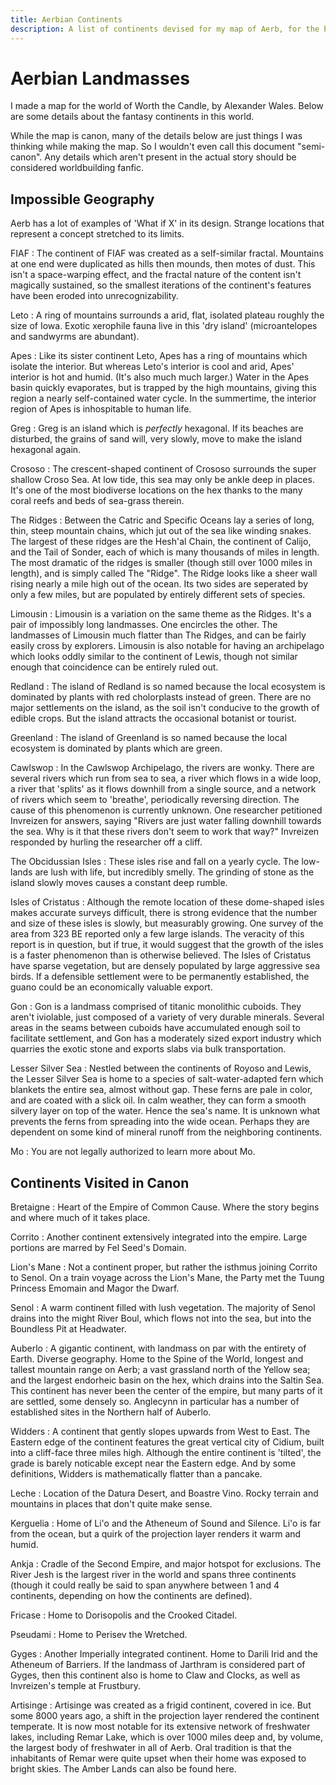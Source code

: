 ```yaml
---
title: Aerbian Continents
description: A list of continents devised for my map of Aerb, for the book series Worth the Candle
---
```

# Aerbian Landmasses

I made a map for the world of Worth the Candle, by Alexander Wales. 
Below are some details about the fantasy continents in this world.

While the map  is canon, many of the details below are just things I was thinking while making the map.
So I wouldn't even call this document "semi-canon". Any details which aren't present in the actual story should be considered worldbuilding fanfic.

<!--[Worth the Candle](https://www.amazon.com/Worth-Candle-Through-Adversity-Book/dp/B09QH9NW9V/)-->


## Impossible Geography

Aerb has a lot of examples of 'What if X' in its design. 
Strange locations that represent a concept stretched to its limits.

FIAF
: The continent of FIAF was created as a self-similar fractal. Mountains at one end were duplicated as hills then mounds, then motes of dust. This isn't a space-warping effect, and the fractal nature of the content isn't magically sustained, so the smallest iterations of the continent's features have been eroded into unrecognizability.

Leto
: A ring of mountains surrounds a arid, flat, isolated plateau roughly the size of Iowa. Exotic xerophile fauna live in this 'dry island' (microantelopes and sandwyrms are abundant). 

Apes
: Like its sister continent Leto, Apes has a ring of mountains which isolate the interior. But whereas Leto's interior is cool and arid, Apes' interior is hot and humid. (It's also much much larger.) Water in the Apes basin quickly evaporates, but is trapped by the high mountains, giving this region a nearly self-contained water cycle. In the summertime, the interior region of Apes is inhospitable to human life.

Greg
: Greg is an island which is *perfectly* hexagonal. If its beaches are disturbed, the grains of sand will, very slowly, move to make the island hexagonal again.

Crososo
: The crescent-shaped continent of Crososo surrounds the super shallow Croso Sea. At low tide, this sea may only be ankle deep in places. It's one of the most biodiverse locations on the hex thanks to the many coral reefs and beds of sea-grass therein.

The Ridges
: Between the Catric and Specific Oceans lay a series of long, thin, steep mountain chains, which jut out of the sea like winding snakes. The largest of these ridges are the Hesh'al Chain, the continent of Calijo, and the Tail of Sonder, each of which is many thousands of miles in length. The most dramatic of the ridges is smaller (though still over 1000 miles in length), and is simply called The "Ridge". The Ridge looks like a sheer wall rising nearly a mile high out of the ocean. Its two sides are seperated by only a few miles, but are populated by entirely different sets of species.

Limousin
: Limousin is a variation on the same theme as the Ridges. It's a pair of impossibly long landmasses. One encircles the other. The landmasses of Limousin  much flatter than The Ridges, and can be fairly easily cross by explorers. Limousin is also notable for having an archipelago which looks oddly similar to the continent of Lewis, though not similar enough that coincidence can be entirely ruled out.

Redland
: The island of Redland is so named because the local ecosystem is dominated by plants with red cholorplasts instead of green. There are no major settlements on the island, as the soil isn't conducive to the growth of edible crops. But the island attracts the occasional botanist or tourist.

Greenland
: The island of Greenland is so named because the local ecosystem is dominated by plants which are green. 

Cawlswop
: In the Cawlswop Archipelago, the rivers are wonky. There are several rivers which run from sea to sea, a river which flows in a wide loop, a river that 'splits' as it flows downhill from a single source, and a network of rivers which seem to 'breathe', periodically reversing direction. The cause of this phenomenon is currently unknown. One researcher petitioned Invreizen for answers, saying "Rivers are just water falling downhill towards the sea. Why is it that these rivers don't seem to work that way?" Invreizen responded by hurling the researcher off a cliff. 

The Obcidussian Isles
: These isles rise and fall on a yearly cycle. The low-lands are lush with life, but incredibly smelly. The grinding of stone as the island slowly moves causes a constant deep rumble.

Isles of Cristatus
: Although the remote location of these dome-shaped isles makes accurate surveys difficult, there is strong evidence that the number and size of these isles is slowly, but measurably growing. One survey of the area from 323 BE reported only a few large islands. The veracity of this report is in question, but if true, it would suggest that the growth of the isles is a faster phenomenon than is otherwise believed. The Isles of Cristatus have sparse vegetation, but are densely populated by large aggressive sea birds. If a defensible settlement were to be permanently established, the guano could be an economically valuable export.

Gon
: Gon is a landmass comprised of titanic monolithic cuboids. They aren't iviolable, just composed of a variety of very durable minerals. Several areas in the seams between cuboids have accumulated enough soil to facilitate settlement, and Gon has a moderately sized export industry which quarries the exotic stone and exports slabs via bulk transportation. 

Lesser Silver Sea
: Nestled between the continents of Royoso and Lewis, the Lesser Silver Sea is home to a species of salt-water-adapted fern which blankets the entire sea, almost without gap. These ferns are pale in color, and are coated with a slick oil. In calm weather, they can form a smooth silvery layer on top of the water. Hence the sea's name. It is unknown what prevents the ferns from spreading into the wide ocean. Perhaps they are dependent on some kind of mineral runoff from the neighboring continents.


Mo
: You are not legally authorized to learn more about Mo.

<!--Split Island of Fimbulos-->



## Continents Visited in Canon

Bretaigne
: Heart of the Empire of Common Cause. Where the story begins and where much of it takes place.

Corrito
: Another continent extensively integrated into the empire. Large portions are marred by Fel Seed's Domain.

Lion's Mane
: Not a continent proper, but rather the isthmus joining Corrito to Senol. On a train voyage across the Lion's Mane, the Party met the Tuung Princess Emomain and Magor the Dwarf.

Senol
: A warm continent filled with lush vegetation. The majority of Senol drains into the might River Boul, which flows not into the sea, but into the Boundless Pit at Headwater.

Auberlo
: A gigantic continent, with landmass on par with the entirety of Earth. Diverse geography. Home to the Spine of the World, longest and tallest mountain range on Aerb; a vast grassland north of the Yellow sea; and the largest endorheic basin on the hex, which drains into the Saltin Sea. This continent has never been the center of the empire, but many parts of it are settled, some densely so. Anglecynn in particular has a number of established sites in the Northern half of Auberlo.

Widders
: A continent that gently slopes upwards from West to East. The Eastern edge of the continent features the great vertical city of Cidium, built into a cliff-face three miles high. Although the entire continent is 'tilted', the grade is barely noticable except near the Eastern edge. And by some definitions, Widders is mathematically flatter than a pancake. <!--Technically flatter than a pancake.--> 

Leche
: Location of the Datura Desert, and Boastre Vino. Rocky terrain and mountains in places that don't quite make sense.

Kerguelia
: Home of Li'o and the Atheneum of Sound and Silence. Li'o is far from the ocean, but a quirk of the projection layer renders it warm and humid.

Ankja
: Cradle of the Second Empire, and major hotspot for exclusions<!-- as a consequence (as a consequence of both population and policy)-->. The River Jesh is the largest river in the world and spans three continents (though it could really be said to span anywhere between 1 and 4 continents, depending on how the continents are defined). <!--The extensive Jeshi waterways bring prosperity to the region, though their benefits have somewhat diminished because Exclusions now block river access to the Ocean, and the so goods must be transferred between waterways must be transferred between ship and rail.-->

Fricase
: Home to Dorisopolis and the Crooked Citadel.

Pseudami
: Home to Perisev the Wretched.

Gyges
: Another Imperially integrated continent. Home to Darili Irid and the Atheneum of Barriers. If the landmass of Jarthram is considered part of Gyges, then this continent also is home to Claw and Clocks, as well as Invreizen's temple at Frustbury.

Artisinge
: Artisinge was created as a frigid continent, covered in ice. But some 8000 years ago, a shift in the projection layer rendered the continent temperate. It is now most notable for its extensive network of freshwater lakes, including Remar Lake, which is over 1000 miles deep and, by volume, the largest body of freshwater in all of Aerb. Oral tradition is that the inhabitants of Remar were quite upset when their home was exposed to bright skies. The Amber Lands can also be found here.



<!--## Continents I Named-->

<!--Leche
Gyges
Hyrax
West Ankja
East Ankja
Psuedami
Blimey
Fricase
Bellos
(Gon)
Kerguelia
Zealandia
Ganichim
Miron
Abalon
Upearo
Tuber
Fimbulos
Cawlswop
Limousin
Obcidusian Isles
Rosso
(Isles of Cristatus)
Crososo
Leto
Apes
Lewis
Royoso
Fiaf
Mo
Twain
Ameson
North Vespid
South Vespid
Berlo
Ratoon
Phiddle
Calijo
Borbory
Ygmos
Artisinge
Doesly
Widders
Notstrail-->




























